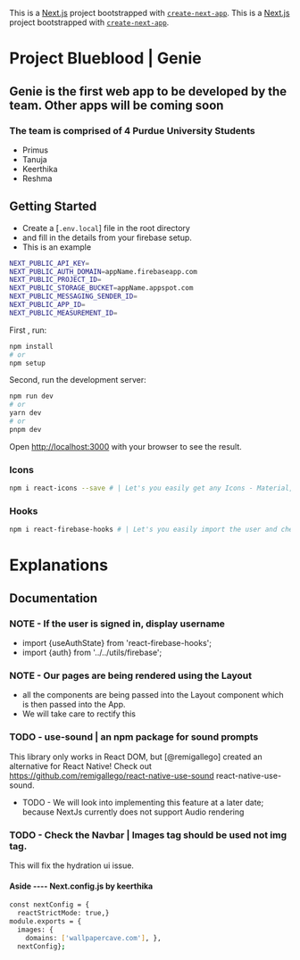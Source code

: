 This is a [Next.js](https://nextjs.org/) project bootstrapped with [`create-next-app`](https://github.com/vercel/next.js/tree/canary/packages/create-next-app).
This is a [Next.js](https://nextjs.org/) project bootstrapped with [`create-next-app`](https://github.com/vercel/next.js/tree/canary/packages/create-next-app).

# Project Blueblood | Genie

## Genie is the first web app to be developed by the team. Other apps will be coming soon

### The team is comprised of 4 Purdue University Students

* Primus
* Tanuja
* Keerthika
* Reshma

## Getting Started

* Create a [`.env.local`] file in the root directory
* and fill in the details from your firebase setup.
* This is an example

```bash
NEXT_PUBLIC_API_KEY=
NEXT_PUBLIC_AUTH_DOMAIN=appName.firebaseapp.com
NEXT_PUBLIC_PROJECT_ID=
NEXT_PUBLIC_STORAGE_BUCKET=appName.appspot.com
NEXT_PUBLIC_MESSAGING_SENDER_ID=
NEXT_PUBLIC_APP_ID=
NEXT_PUBLIC_MEASUREMENT_ID=
```

First , run:

```bash
npm install
# or 
npm setup
```

Second, run the development server:

```bash
npm run dev
# or
yarn dev
# or
pnpm dev
```

Open [http://localhost:3000](http://localhost:3000) with your browser to see the result.

### Icons

```bash
npm i react-icons --save # | Let's you easily get any Icons - Material, FontAwesome, etc.
```

### Hooks

```bash
npm i react-firebase-hooks # | Let's you easily import the user and check if the user is ther or not
```

# Explanations

## Documentation

### NOTE -  If the user is signed in, display username

* import {useAuthState} from 'react-firebase-hooks';
* import {auth} from '../../utils/firebase';

### NOTE - Our pages are being rendered using the Layout

* all the components are being passed into the Layout component which is then passed into the App.
* We will take care to rectify this

### TODO - use-sound | an npm package for sound prompts

This library only works in React DOM, but [@remigallego] created an alternative for React Native!
Check out <https://github.com/remigallego/react-native-use-sound> react-native-use-sound.

* TODO - We will look into implementing this feature at a later date; because NextJs currently does not support Audio rendering

### TODO - Check the Navbar | Images tag should be used not img tag.

This will fix the hydration ui issue.

#### Aside ---- Next.config.js by keerthika

```bash
const nextConfig = {
  reactStrictMode: true,}
module.exports = {
  images: {
    domains: ['wallpapercave.com'], },
  nextConfig};
```
